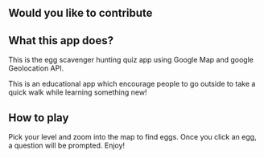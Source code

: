 ## Would you like to contribute

## What this app does?

This is the egg scavenger hunting quiz app using Google Map and google Geolocation API.

This is an educational app which encourage people to go outside to take a quick walk while learning something new!

## How to play
Pick your level and zoom into the map to find eggs. Once you click an egg, a question will be prompted. Enjoy!
